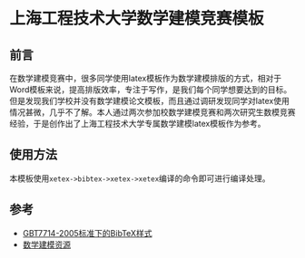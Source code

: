 # 上海工程技术大学数学建模竞赛模板

## 前言

在数学建模竞赛中，很多同学使用latex模板作为数学建模排版的方式，相对于Word模板来说，提高排版效率，专注于写作，是我们每个同学想要达到的目标。但是发现我们学校并没有数学建模论文模板，而且通过调研发现同学对latex使用情况甚微，几乎不了解。本人通过两次参加校数学建模竞赛和两次研究生数模竞赛经验，于是创作出了上海工程技术大学专属数学建模latex模板作为参考。

## 使用方法
本模板使用`xetex->bibtex->xetex->xetex`编译的命令即可进行编译处理。

## 参考

+ [GBT7714-2005标准下的BibTeX样式](https://github.com/Haixing-Hu/GBT7714-2005-BibTeX-Style)
+ [数学建模资源](https://github.com/zhanwen/MathModel)


